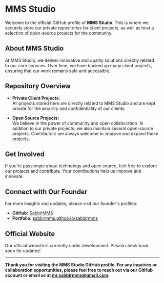 
<!--
**MrMMSStudio/MrMMSStudio** is a ✨ _special_ ✨ repository because its `README.md` (this file) appears on your GitHub profile.

Here are some ideas to get you started:

- 🔭 I’m currently working on ...
- 🌱 I’m currently learning ...
- 👯 I’m looking to collaborate on ...
- 🤔 I’m looking for help with ...
- 💬 Ask me about ...
- 📫 How to reach me: ...
- 😄 Pronouns: ...
- ⚡ Fun fact: ...
-->
# MMS Studio

Welcome to the official GitHub profile of **MMS Studio**. This is where we securely store our private repositories for client projects, as well as host a selection of open-source projects for the community.

## About MMS Studio

At MMS Studio, we deliver innovative and quality solutions directly related to our core services. Over time, we have backed up many client projects, ensuring that our work remains safe and accessible.

## Repository Overview

- **Private Client Projects:**  
  All projects stored here are directly related to MMS Studio and are kept private for the security and confidentiality of our clients.

- **Open Source Projects:**  
  We believe in the power of community and open collaboration. In addition to our private projects, we also maintain several open-source projects. Contributors are always welcome to improve and expand these projects.

## Get Involved

If you're passionate about technology and open source, feel free to explore our projects and contribute. Your contributions help us improve and innovate.

## Connect with Our Founder

For more insights and updates, please visit our founder's profiles:  
- **GitHub:** [SabbirMMS](https://github.com/SabbirMMS)  
- **Portfolio:** [sabbirmms.github.io/sabbirmms](https://sabbirmms.github.io/sabbirmms)

## Official Website

Our official website is currently under development. Please check back soon for updates!

---

**Thank you for visiting the MMS Studio GitHub profile. For any inquiries or collaboration opportunities, please feel free to reach out via our GitHub account or email us at [mr.sabbirmms@gmail.com](mailto:mr.sabbirmms@gmail.com).**
